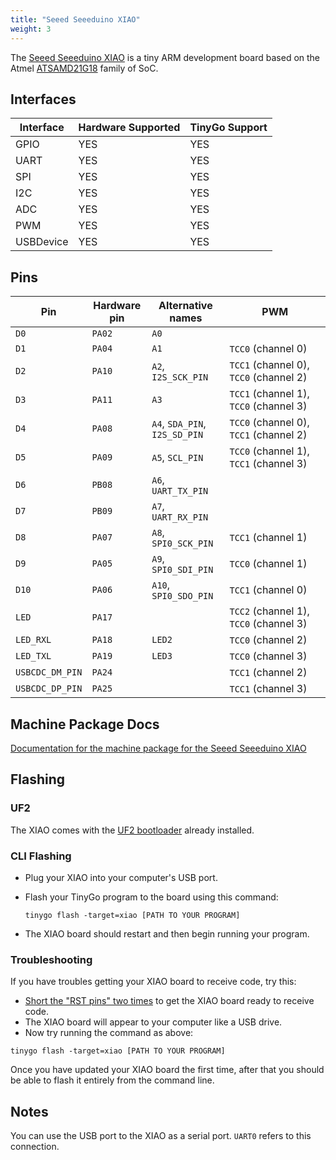 ```yaml
---
title: "Seeed Seeeduino XIAO"
weight: 3
---
```


The [Seeed Seeeduino XIAO](https://www.seeedstudio.com/Seeeduino-XIAO-Arduino-Microcontroller-SAMD21-Cortex-M0+-p-4426.html) is a tiny ARM development board based on the Atmel [ATSAMD21G18](https://www.microchip.com/wwwproducts/en/ATSAMD21G18) family of SoC.

## Interfaces

| Interface | Hardware Supported | TinyGo Support |
| --------- | ------------- | ----- |
| GPIO      | YES | YES |
| UART      | YES | YES |
| SPI       | YES | YES |
| I2C       | YES | YES |
| ADC       | YES | YES |
| PWM       | YES | YES |
| USBDevice | YES | YES |

## Pins

| Pin               | Hardware pin | Alternative names | PWM                  |
| ----------------- | ------------ | ----------------- | -------------------- |
| `D0`              | `PA02`       | `A0`              |                      |
| `D1`              | `PA04`       | `A1`              | `TCC0` (channel 0)   |
| `D2`              | `PA10`       | `A2`, `I2S_SCK_PIN` | `TCC1` (channel 0), `TCC0` (channel 2) |
| `D3`              | `PA11`       | `A3`              | `TCC1` (channel 1), `TCC0` (channel 3) |
| `D4`              | `PA08`       | `A4`, `SDA_PIN`, `I2S_SD_PIN` | `TCC0` (channel 0), `TCC1` (channel 2) |
| `D5`              | `PA09`       | `A5`, `SCL_PIN`   | `TCC0` (channel 1), `TCC1` (channel 3) |
| `D6`              | `PB08`       | `A6`, `UART_TX_PIN` |                      |
| `D7`              | `PB09`       | `A7`, `UART_RX_PIN` |                      |
| `D8`              | `PA07`       | `A8`, `SPI0_SCK_PIN` | `TCC1` (channel 1)   |
| `D9`              | `PA05`       | `A9`, `SPI0_SDI_PIN` | `TCC0` (channel 1)   |
| `D10`             | `PA06`       | `A10`, `SPI0_SDO_PIN` | `TCC1` (channel 0)   |
| `LED`             | `PA17`       |                   | `TCC2` (channel 1), `TCC0` (channel 3) |
| `LED_RXL`         | `PA18`       | `LED2`            | `TCC0` (channel 2)   |
| `LED_TXL`         | `PA19`       | `LED3`            | `TCC0` (channel 3)   |
| `USBCDC_DM_PIN`   | `PA24`       |                   | `TCC1` (channel 2)   |
| `USBCDC_DP_PIN`   | `PA25`       |                   | `TCC1` (channel 3)   |

## Machine Package Docs

[Documentation for the machine package for the Seeed Seeeduino XIAO](../machine/xiao)

## Flashing

### UF2

The XIAO comes with the [UF2 bootloader](https://github.com/Microsoft/uf2) already installed.

### CLI Flashing

- Plug your XIAO into your computer's USB port.
- Flash your TinyGo program to the board using this command:

    ```shell
    tinygo flash -target=xiao [PATH TO YOUR PROGRAM]
    ```

- The XIAO board should restart and then begin running your program.

### Troubleshooting

If you have troubles getting your XIAO board to receive code, try this:

- [Short the "RST pins" two times](https://wiki.seeedstudio.com/Seeeduino-XIAO/#reset) to get the XIAO board ready to receive code.
- The XIAO board will appear to your computer like a USB drive.
- Now try running the command as above:


```shell
tinygo flash -target=xiao [PATH TO YOUR PROGRAM]
```

Once you have updated your XIAO board the first time, after that you should be able to flash it entirely from the command line.

## Notes

You can use the USB port to the XIAO as a serial port. `UART0` refers to this connection.

